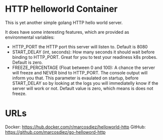 # HTTP helloworld Container
This is yet another simple golang HTTP hello world server.

It does have some interesting features, which are provided as environmental variables:

* HTTP_PORT the HTTP port this server will listen to. Default is 8080
* START_DELAY (int, seconds): How many seconds it should wait before binding to HTTP_PORT. Great for you to test your readiness k8s probes. Default is zero.
* FREEZE_PERCENTAGE (Float between 0 and 100): A chance the server will freeze and NEVER bind to HTTP_PORT. The console output will inform you that. This parameter is evaulated on startup, before START_DELAY so by looking at the logs you will immediatelly know if the server will work or not. Default value is zero, which means is does not freeze.

# URLs
Docker: https://hub.docker.com/r/marcosdiez/helloworld-http
GitHub: https://github.com/marcosdiez/go-helloword-http
